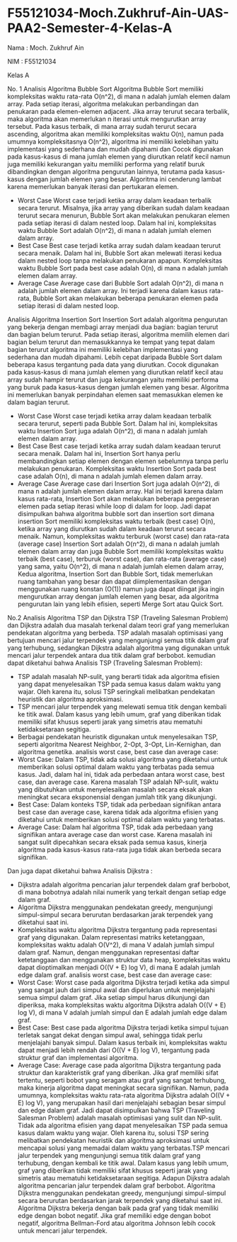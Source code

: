 # F55121034-Moch.Zukhruf-Ain-UAS-PAA2-Semester-4-Kelas-A

Nama : Moch. Zukhruf Ain

NIM : F55121034

Kelas A 

No. 1
Analisis Algoritma Bubble Sort 
Algoritma Bubble Sort memiliki kompleksitas waktu rata-rata O(n^2), di mana n adalah jumlah elemen dalam array. Pada setiap iterasi, algoritma melakukan perbandingan dan penukaran pada elemen-elemen adjacent. Jika array terurut secara terbalik, maka algoritma akan memerlukan n iterasi untuk mengurutkan array tersebut. Pada kasus terbaik, di mana array sudah terurut secara ascending, algoritma akan memiliki kompleksitas waktu O(n), namun pada umumnya kompleksitasnya O(n^2), algoritma ini memiliki kelebihan yaitu implementasi yang sederhana dan mudah dipahami dan Cocok digunakan pada kasus-kasus di mana jumlah elemen yang diurutkan relatif kecil namun juga memiliki kekurangan yaitu memiliki performa yang relatif buruk dibandingkan dengan algoritma pengurutan lainnya, terutama pada kasus-kasus dengan jumlah elemen yang besar. Algoritma ini cenderung lambat karena memerlukan banyak iterasi dan pertukaran elemen.
- Worst Case 
Worst case terjadi ketika array dalam keadaan terbalik secara terurut. Misalnya, jika array yang diberikan sudah dalam keadaan terurut secara menurun, Bubble Sort akan melakukan penukaran elemen pada setiap iterasi di dalam nested loop. Dalam hal ini, kompleksitas waktu Bubble Sort adalah O(n^2), di mana n adalah jumlah elemen dalam array.
- Best Case
Best case terjadi ketika array sudah dalam keadaan terurut secara menaik. Dalam hal ini, Bubble Sort akan melewati iterasi kedua dalam nested loop tanpa melakukan penukaran apapun. Kompleksitas waktu Bubble Sort pada best case adalah O(n), di mana n adalah jumlah elemen dalam array.
- Average Case
Average case dari Bubble Sort adalah O(n^2), di mana n adalah jumlah elemen dalam array. Ini terjadi karena dalam kasus rata-rata, Bubble Sort akan melakukan beberapa penukaran elemen pada setiap iterasi di dalam nested loop.

Analisis Algoritma Insertion Sort
Insertion Sort adalah algoritma pengurutan yang bekerja dengan membagi array menjadi dua bagian: bagian terurut dan bagian belum terurut. Pada setiap iterasi, algoritma memilih elemen dari bagian belum terurut dan memasukkannya ke tempat yang tepat dalam bagian terurut algoritma ini memiliki kelebihan implementasi yang sederhana dan mudah dipahami. Lebih cepat daripada Bubble Sort dalam beberapa kasus tergantung pada data yang diurutkan. Cocok digunakan pada kasus-kasus di mana jumlah elemen yang diurutkan relatif kecil atau array sudah hampir terurut dan juga kekurangan yaitu memiliki performa yang buruk pada kasus-kasus dengan jumlah elemen yang besar. Algoritma ini memerlukan banyak perpindahan elemen saat memasukkan elemen ke dalam bagian terurut.
- Worst Case 
Worst case terjadi ketika array dalam keadaan terbalik secara terurut, seperti pada Bubble Sort. Dalam hal ini, kompleksitas waktu Insertion Sort juga adalah O(n^2), di mana n adalah jumlah elemen dalam array.
- Best Case
Best case terjadi ketika array sudah dalam keadaan terurut secara menaik. Dalam hal ini, Insertion Sort hanya perlu membandingkan setiap elemen dengan elemen sebelumnya tanpa perlu melakukan penukaran. Kompleksitas waktu Insertion Sort pada best case adalah O(n), di mana n adalah jumlah elemen dalam array.
- Average Case
Average case dari Insertion Sort juga adalah O(n^2), di mana n adalah jumlah elemen dalam array. Hal ini terjadi karena dalam kasus rata-rata, Insertion Sort akan melakukan beberapa pergeseran elemen pada setiap iterasi while loop di dalam for loop.
Jadi dapat disimpulkan bahwa algoritma bubble sort dan insertion sort dimana insertion Sort memiliki kompleksitas waktu terbaik (best case) O(n), ketika array yang diurutkan sudah dalam keadaan terurut secara menaik. Namun, kompleksitas waktu terburuk (worst case) dan rata-rata (average case) Insertion Sort adalah O(n^2), di mana n adalah jumlah elemen dalam array dan juga Bubble Sort memiliki kompleksitas waktu terbaik (best case), terburuk (worst case), dan rata-rata (average case) yang sama, yaitu O(n^2), di mana n adalah jumlah elemen dalam array, Kedua algoritma, Insertion Sort dan Bubble Sort, tidak memerlukan ruang tambahan yang besar dan dapat diimplementasikan dengan menggunakan ruang konstan (O(1)) namun juga dapat diingat jika ingin mengurutkan array dengan jumlah elemen yang besar, ada algoritma pengurutan lain yang lebih efisien, seperti Merge Sort atau Quick Sort.

No.2
Analisis Algoritma TSP dan Dijkstra
TSP (Traveling Salesman Problem) dan Dijkstra adalah dua masalah terkenal dalam teori graf yang memerlukan pendekatan algoritma yang berbeda. TSP adalah masalah optimisasi yang bertujuan mencari jalur terpendek yang mengunjungi semua titik dalam graf yang terhubung, sedangkan Dijkstra adalah algoritma yang digunakan untuk mencari jalur terpendek antara dua titik dalam graf berbobot.
kemudian dapat diketahui bahwa Analisis TSP (Traveling Salesman Problem):
- TSP adalah masalah NP-sulit, yang berarti tidak ada algoritma efisien yang dapat menyelesaikan TSP pada semua kasus dalam waktu yang wajar. Oleh karena itu, solusi TSP seringkali melibatkan pendekatan heuristik dan algoritma aproksimasi.
- TSP mencari jalur terpendek yang melewati semua titik dengan kembali ke titik awal. Dalam kasus yang lebih umum, graf yang diberikan tidak memiliki sifat khusus seperti jarak yang simetris atau mematuhi ketidaksetaraan segitiga.
- Berbagai pendekatan heuristik digunakan untuk menyelesaikan TSP, seperti algoritma Nearest Neighbor, 2-Opt, 3-Opt, Lin-Kernighan, dan algoritma genetika.
analisis worst case, best case dan average case:
- Worst Case: Dalam TSP, tidak ada solusi algoritma yang diketahui untuk memberikan solusi optimal dalam waktu yang terbatas pada semua kasus. Jadi, dalam hal ini, tidak ada perbedaan antara worst case, best case, dan average case. Karena masalah TSP adalah NP-sulit, waktu yang dibutuhkan untuk menyelesaikan masalah secara eksak akan meningkat secara eksponensial dengan jumlah titik yang dikunjungi.
- Best Case: Dalam konteks TSP, tidak ada perbedaan signifikan antara best case dan average case, karena tidak ada algoritma efisien yang diketahui untuk memberikan solusi optimal dalam waktu yang terbatas.
- Average Case: Dalam hal algoritma TSP, tidak ada perbedaan yang signifikan antara average case dan worst case. Karena masalah ini sangat sulit dipecahkan secara eksak pada semua kasus, kinerja algoritma pada kasus-kasus rata-rata juga tidak akan berbeda secara signifikan.
  
Dan juga dapat diketahui bahwa Analisis Dijkstra :
- Dijkstra adalah algoritma pencarian jalur terpendek dalam graf berbobot, di mana bobotnya adalah nilai numerik yang terkait dengan setiap edge dalam graf.
- Algoritma Dijkstra menggunakan pendekatan greedy, mengunjungi simpul-simpul secara berurutan berdasarkan jarak terpendek yang diketahui saat ini.
- Kompleksitas waktu algoritma Dijkstra tergantung pada representasi graf yang digunakan. Dalam representasi matriks ketetanggaan, kompleksitas waktu adalah O(V^2), di mana V adalah jumlah simpul dalam graf. Namun, dengan menggunakan representasi daftar ketetanggaan dan menggunakan struktur data heap, kompleksitas waktu dapat dioptimalkan menjadi O((V + E) log V), di mana E adalah jumlah edge dalam graf.
analisis worst case, best case dan average case:
- Worst Case: Worst case pada algoritma Dijkstra terjadi ketika ada simpul yang sangat jauh dari simpul awal dan diperlukan untuk menjelajahi semua simpul dalam graf. Jika setiap simpul harus dikunjungi dan diperiksa, maka kompleksitas waktu algoritma Dijkstra adalah O((V + E) log V), di mana V adalah jumlah simpul dan E adalah jumlah edge dalam graf.
- Best Case: Best case pada algoritma Dijkstra terjadi ketika simpul tujuan terletak sangat dekat dengan simpul awal, sehingga tidak perlu menjelajahi banyak simpul. Dalam kasus terbaik ini, kompleksitas waktu dapat menjadi lebih rendah dari O((V + E) log V), tergantung pada struktur graf dan implementasi algoritma.
- Average Case: Average case pada algoritma Dijkstra tergantung pada struktur dan karakteristik graf yang diberikan. Jika graf memiliki sifat tertentu, seperti bobot yang seragam atau graf yang sangat terhubung, maka kinerja algoritma dapat meningkat secara signifikan. Namun, pada umumnya, kompleksitas waktu rata-rata algoritma Dijkstra adalah O((V + E) log V), yang merupakan hasil dari menjelajahi sebagian besar simpul dan edge dalam graf.
Jadi dapat disimpulkan bahwa TSP (Traveling Salesman Problem) adalah masalah optimisasi yang sulit dan NP-sulit. Tidak ada algoritma efisien yang dapat menyelesaikan TSP pada semua kasus dalam waktu yang wajar. Oleh karena itu, solusi TSP sering melibatkan pendekatan heuristik dan algoritma aproksimasi untuk mencapai solusi yang memadai dalam waktu yang terbatas.TSP mencari jalur terpendek yang mengunjungi semua titik dalam graf yang terhubung, dengan kembali ke titik awal. Dalam kasus yang lebih umum, graf yang diberikan tidak memiliki sifat khusus seperti jarak yang simetris atau mematuhi ketidaksetaraan segitiga. Adapun Dijkstra adalah algoritma pencarian jalur terpendek dalam graf berbobot. Algoritma Dijkstra menggunakan pendekatan greedy, mengunjungi simpul-simpul secara berurutan berdasarkan jarak terpendek yang diketahui saat ini. Algoritma Dijkstra bekerja dengan baik pada graf yang tidak memiliki edge dengan bobot negatif. Jika graf memiliki edge dengan bobot negatif, algoritma Bellman-Ford atau algoritma Johnson lebih cocok untuk mencari jalur terpendek.
